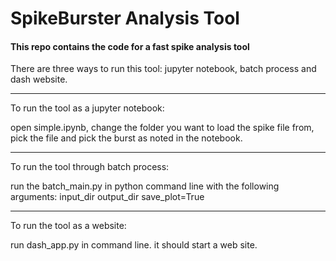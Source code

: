 # SpikeBurster Analysis Tool

#### This repo contains the code for a fast spike analysis tool 

There are three ways to run this tool: jupyter notebook, batch process and dash website.

___
To run the tool as a jupyter notebook:

open simple.ipynb, change the folder you want to load the spike file from, pick the file and pick the burst as noted in the notebook.

___
To run the tool through batch process:

run the batch_main.py in python command line with the following arguments:
    input_dir 
    output_dir 
    save_plot=True 
    
___
To run the tool as a website:

run dash_app.py in command line. it should start a web site.

